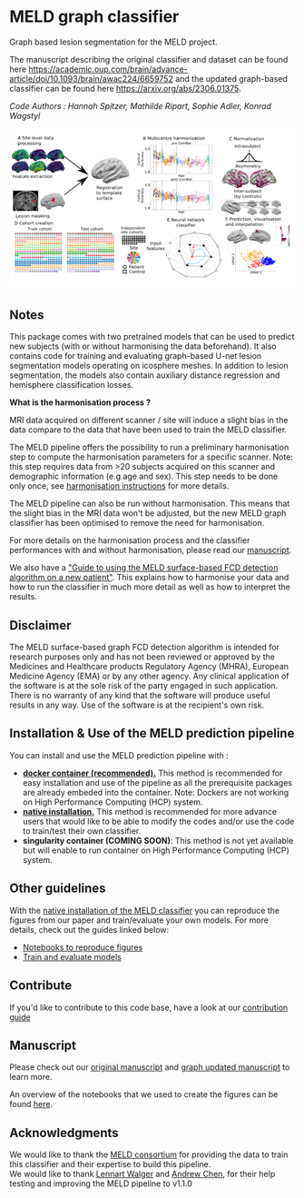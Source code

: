 # MELD graph classifier
Graph based lesion segmentation for the MELD project.

The manuscript describing the original classifier and dataset can be found here https://academic.oup.com/brain/advance-article/doi/10.1093/brain/awac224/6659752 and the updated graph-based classifier can be found here https://arxiv.org/abs/2306.01375.

*Code Authors : Hannah Spitzer, Mathilde Ripart, Sophie Adler, Konrad Wagstyl*

![overview](images/overview.png)


## Notes

This package comes with two pretrained models that can be used to predict new subjects (with or without harmonising the data beforehand). It also contains code for training and evaluating graph-based U-net lesion segmentation models operating on icosphere meshes. In addition to lesion segmentation, the models also contain auxiliary distance regression and hemisphere classification losses.

**What is the harmonisation process ?**

MRI data acquired on different scanner / site will induce a slight bias in the data compare to the data that have been used to train the MELD classifier. 

The MELD pipeline offers the possibility to run a preliminary harmonisation step to compute the harmonisation parameters for a specific scanner. Note: this step requires data from >20 subjects acquired on this scanner and demographic information (e.g age and sex). This step needs to be done only once, see [harmonisation instructions](/documentation/Harmonisation.md) for more details. 

The MELD pipeline can also be run without harmonisation. This means that the slight bias in the MRI data won't be adjusted, but the new MELD graph classifier has been optimised to remove the need for harmonisation. 

For more details on the harmonisation process and the classifier performances with and without harmonisation, please read our [manuscript](). 

We also have a ["Guide to using the MELD surface-based FCD detection algorithm on a new patient"](https://docs.google.com/document/d/1vF5U1i-B45OkE_8wdde8yHHypp6W9xNN_1DBoEGmn0E/edit?usp=sharing). This explains how to harmonise your data and how to run the classifier in much more detail as well as how to interpret the results.

## Disclaimer

The MELD surface-based graph FCD detection algorithm is intended for research purposes only and has not been reviewed or approved by the Medicines and Healthcare products Regulatory Agency (MHRA), European Medicine Agency (EMA) or by any other agency. Any clinical application of the software is at the sole risk of the party engaged in such application. There is no warranty of any kind that the software will produce useful results in any way. Use of the software is at the recipient's own risk.

## Installation & Use of the MELD prediction pipeline

You can install and use the MELD prediction pipeline with :
- [**docker container (recommended).**](/documentation/Run_with_docker.md) This method is recommended for easy installation and use of the pipeline as all the prerequisite packages are already embeded into the container. Note: Dockers are not working on High Performance Computing (HCP) system.
- [**native installation.**](/documentation/Run_with_native.md) This method is recommended for more advance users that would like to be able to modify the codes and/or use the code to train/test their own classifier. 
- **singularity container (COMING SOON)**: This method is not yet available but will enable to run container on High Performance Computing (HCP) system. 


## Other guidelines
With the [native installation of the MELD classifier](/documentation/Run_with_docker.md) you can reproduce the figures from our paper and train/evaluate your own models.
For more details, check out the guides linked below:
- [Notebooks to reproduce figures](/documentation/figure_notebooks.md)
- [Train and evaluate models](/documentation/Training_and_evaluating_models.md)

## Contribute
If you'd like to contribute to this code base, have a look at our [contribution guide](/documentation/CONTRIBUTING.md)

## Manuscript
Please check out our [original manuscript](https://academic.oup.com/brain/advance-article/doi/10.1093/brain/awac224/6659752) and [graph updated manuscript](https://arxiv.org/abs/2306.01375) to learn more.

An overview of the notebooks that we used to create the figures can be found [here](figure_notebooks.md).


## Acknowledgments

We would like to thank the [MELD consortium](https://meldproject.github.io//docs/collaborator_list.pdf) for providing the data to train this classifier and their expertise to build this pipeline.\
We would like to thank [Lennart Walger](https://github.com/1-w) and [Andrew Chen](https://github.com/andy1764), for their help testing and improving the MELD pipeline to v1.1.0
